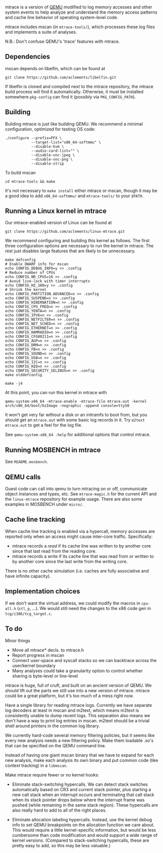 mtrace is a version of [QEMU](http://www.qemu.org/) modified to log
memory accesses and other system events to help analyze and understand
the memory access patterns and cache line behavior of operating
system-level code.

mtrace includes mscan (in `mtrace-tools/`), which processes these log
files and implements a suite of analyses.

N.B.: Don't confuse QEMU's 'trace' features with mtrace.


Dependencies
------------

mscan depends on libelfin, which can be found at

    git clone https://github.com/aclements/libelfin.git

If libelfin is cloned and compiled next to the mtrace repository, the
mtrace build process will find it automatically.  Otherwise, it must
be installed somewhere `pkg-config` can find it (possibly via
`PKG_CONFIG_PATH`).


Building
--------

Building mtrace is just like building QEMU.  We recommend a minimal
configuration, optimized for testing OS code:

    ./configure --prefix=PFX \
                --target-list="x86_64-softmmu" \
                --disable-kvm \
                --audio-card-list="" \
                --disable-vnc-jpeg \
                --disable-vnc-png \
                --disable-strip

To build mscan

    cd mtrace-tools && make

It's not necessary to `make install` either mtrace or mscan, though it
may be a good idea to add `x86_64-softmmu/` and `mtrace-tools/` to
your `$PATH`.


Running a Linux kernel in mtrace
--------------------------------

Our mtrace-enabled version of Linux can be found at

    git clone https://github.com/aclements/linux-mtrace.git

We recommend configuring and building this kernel as follows.  The
first three configuration options are necessary to run the kernel in
mtrace.  The rest just disables large features that are likely to be
unnecessary.

    make defconfig
    # Enable DWARF info for mscan
    echo CONFIG_DEBUG_INFO=y >> .config
    # Reduce number of CPUs
    echo CONFIG_NR_CPUS=16 >> .config
    # Avoid live-lock with timer interrupts
    echo CONFIG_HZ_100=y >> .config
    # Shrink the kernel
    echo CONFIG_PARTITION_ADVANCED=n >> .config
    echo CONFIG_SUSPEND=n >> .config
    echo CONFIG_HIBERNATION=n >> .config
    echo CONFIG_CPU_FREQ=n >> .config
    echo CONFIG_YENTA=n >> .config
    echo CONFIG_IPV6=n >> .config
    echo CONFIG_NETFILTER=n >> .config
    echo CONFIG_NET_SCHED=n >> .config
    echo CONFIG_ETHERNET=n >> .config
    echo CONFIG_HAMRADIO=n >> .config
    echo CONFIG_CFG80211=n >> .config
    echo CONFIG_AGP=n >> .config
    echo CONFIG_DRM=n >> .config
    echo CONFIG_FB=n >> .config
    echo CONFIG_SOUND=n >> .config
    echo CONFIG_USB=n >> .config
    echo CONFIG_I2C=n >> .config
    echo CONFIG_HID=n >> .config
    echo CONFIG_SECURITY_SELINUX=n >> .config
    make olddefconfig

    make -j4

At this point, you can run this kernel in mtrace with

    qemu-system-x86_64 -mtrace-enable -mtrace-file mtrace.out -kernel arch/x86_64/boot/bzImage -nographic -append console=ttyS0

It won't get very far without a disk or an initramfs to boot from, but
you should get an `mtrace.out` with some basic log records in it.  Try
`m2text mtrace.out` to get a feel for the log file.

See `qemu-system-x86_64 -help` for additional options that control
mtrace.


Running MOSBENCH in mtrace
--------------------------

See `README.mosbench`.


QEMU calls
----------

Guest code can call into qemu to turn mtracing on or off, communicate
object instances and types, etc.  See `mtrace-magic.h` for the current
API and the `linux-mtrace` repository for example usage.  There are
also some examples in MOSBENCH under `micro/`.


Cache line tracking
-------------------

When cache line tracking is enabled via a hypercall, memory accesses
are reported only when an access might cause inter-core traffic.
Specifically:

* mtrace records a *read* if its cache line was written to by another
  core since that last read from the reading core.
* mtrace records a *write* if its cache line that was read from or
  written to by another core since the last write from the writing
  core.

There is no other cache simulation (i.e. caches are fully associative
and have infinite capacity).


Implementation choices
----------------------

If we don't want the virtual address, we could modify the macros in
`cpu-all.h` (`stl_p`, ...).  We would still need the changes to the
x86 code gen in `tcg/i386/tcg_target.c`.


To do
-----

Minor things

- Move all mtrace* decls. to mtrace.h
- Report progress in mscan
- Connect user-space and syscall stacks so we can backtrace across the
  user/kernel boundary
- Many analyses could take a granularity option to control whether
  sharing is byte-level or line-level

mtrace is huge, full of cruft, and built on an ancient version of
QEMU.  We should lift out the parts we still use into a new version of
mtrace.  mtrace could be a great platform, but it's too much of a mess
right now.

Have a single library for reading mtrace logs.  Currently we have
separate log decoders at least in mscan and m2text, which means m2text
is consistently unable to dump recent logs.  This separation also
means we don't have a way to print log entries in mscan.  m2text
should be a trivial shell around printers in the common log library.

We currently hard-code several memory filtering policies, but it seems
like every new analysis needs a new filtering policy.  Make them
loadable .so's that can be specified on the QEMU command line.

Instead of having one giant mscan binary that we have to expand for
each new analysis, make each analysis its own binary and put common
code (like context tracking) in a `libmscan`.

Make mtrace require fewer or no kernel hooks:

* Eliminate stack-switching hypercalls.  We can detect stack switches
  automatically based on CR3 and current stack pointer, plus starting
  a new call stack when an interrupt occurs and terminating that call
  stack when its stack pointer drops below where the interrupt frame
  was pushed (while remaining in the same stack region).  These
  hypercalls are also really hard to add to all of the right places.

* Eliminate allocation labeling hypercalls.  Instead, use the kernel
  debug info to set QEMU breakpoints on the allocation function we
  care about.  This would require a little kernel-specific
  information, but would be less cumbersome than code modification and
  would support a wide range of kernel versions.  (Compared to
  stack-switching hypercalls, these are pretty easy to add, so this
  may be less valuable.)
